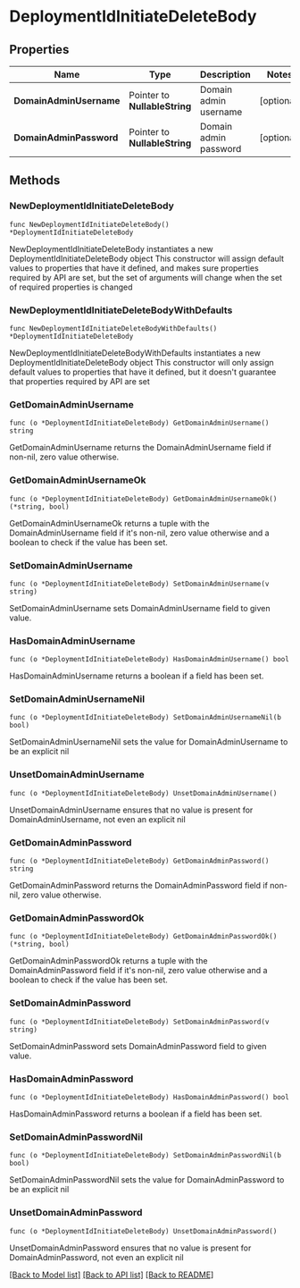 # DeploymentIdInitiateDeleteBody

## Properties

Name | Type | Description | Notes
------------ | ------------- | ------------- | -------------
**DomainAdminUsername** | Pointer to **NullableString** | Domain admin username | [optional] 
**DomainAdminPassword** | Pointer to **NullableString** | Domain admin password | [optional] 

## Methods

### NewDeploymentIdInitiateDeleteBody

`func NewDeploymentIdInitiateDeleteBody() *DeploymentIdInitiateDeleteBody`

NewDeploymentIdInitiateDeleteBody instantiates a new DeploymentIdInitiateDeleteBody object
This constructor will assign default values to properties that have it defined,
and makes sure properties required by API are set, but the set of arguments
will change when the set of required properties is changed

### NewDeploymentIdInitiateDeleteBodyWithDefaults

`func NewDeploymentIdInitiateDeleteBodyWithDefaults() *DeploymentIdInitiateDeleteBody`

NewDeploymentIdInitiateDeleteBodyWithDefaults instantiates a new DeploymentIdInitiateDeleteBody object
This constructor will only assign default values to properties that have it defined,
but it doesn't guarantee that properties required by API are set

### GetDomainAdminUsername

`func (o *DeploymentIdInitiateDeleteBody) GetDomainAdminUsername() string`

GetDomainAdminUsername returns the DomainAdminUsername field if non-nil, zero value otherwise.

### GetDomainAdminUsernameOk

`func (o *DeploymentIdInitiateDeleteBody) GetDomainAdminUsernameOk() (*string, bool)`

GetDomainAdminUsernameOk returns a tuple with the DomainAdminUsername field if it's non-nil, zero value otherwise
and a boolean to check if the value has been set.

### SetDomainAdminUsername

`func (o *DeploymentIdInitiateDeleteBody) SetDomainAdminUsername(v string)`

SetDomainAdminUsername sets DomainAdminUsername field to given value.

### HasDomainAdminUsername

`func (o *DeploymentIdInitiateDeleteBody) HasDomainAdminUsername() bool`

HasDomainAdminUsername returns a boolean if a field has been set.

### SetDomainAdminUsernameNil

`func (o *DeploymentIdInitiateDeleteBody) SetDomainAdminUsernameNil(b bool)`

 SetDomainAdminUsernameNil sets the value for DomainAdminUsername to be an explicit nil

### UnsetDomainAdminUsername
`func (o *DeploymentIdInitiateDeleteBody) UnsetDomainAdminUsername()`

UnsetDomainAdminUsername ensures that no value is present for DomainAdminUsername, not even an explicit nil
### GetDomainAdminPassword

`func (o *DeploymentIdInitiateDeleteBody) GetDomainAdminPassword() string`

GetDomainAdminPassword returns the DomainAdminPassword field if non-nil, zero value otherwise.

### GetDomainAdminPasswordOk

`func (o *DeploymentIdInitiateDeleteBody) GetDomainAdminPasswordOk() (*string, bool)`

GetDomainAdminPasswordOk returns a tuple with the DomainAdminPassword field if it's non-nil, zero value otherwise
and a boolean to check if the value has been set.

### SetDomainAdminPassword

`func (o *DeploymentIdInitiateDeleteBody) SetDomainAdminPassword(v string)`

SetDomainAdminPassword sets DomainAdminPassword field to given value.

### HasDomainAdminPassword

`func (o *DeploymentIdInitiateDeleteBody) HasDomainAdminPassword() bool`

HasDomainAdminPassword returns a boolean if a field has been set.

### SetDomainAdminPasswordNil

`func (o *DeploymentIdInitiateDeleteBody) SetDomainAdminPasswordNil(b bool)`

 SetDomainAdminPasswordNil sets the value for DomainAdminPassword to be an explicit nil

### UnsetDomainAdminPassword
`func (o *DeploymentIdInitiateDeleteBody) UnsetDomainAdminPassword()`

UnsetDomainAdminPassword ensures that no value is present for DomainAdminPassword, not even an explicit nil

[[Back to Model list]](../README.md#documentation-for-models) [[Back to API list]](../README.md#documentation-for-api-endpoints) [[Back to README]](../README.md)


